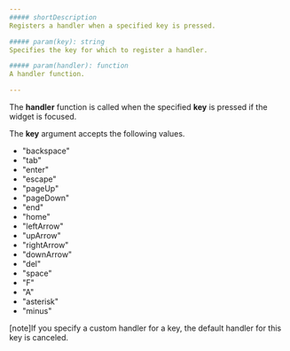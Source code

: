 ```yaml
---
##### shortDescription
Registers a handler when a specified key is pressed.

##### param(key): string
Specifies the key for which to register a handler.

##### param(handler): function
A handler function.

---
```

The **handler** function is called when the specified **key** is pressed if the widget is focused.

The **key** argument accepts the following values.

- "backspace"  
- "tab"  
- "enter"  
- "escape"  
- "pageUp"  
- "pageDown"  
- "end"  
- "home"  
- "leftArrow"  
- "upArrow"  
- "rightArrow"  
- "downArrow"  
- "del"  
- "space"  
- "F"  
- "A"  
- "asterisk"  
- "minus"

[note]If you specify a custom handler for a key, the default handler for this key is canceled.
